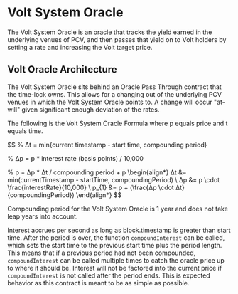 # Volt System Oracle

The Volt System Oracle is an oracle that tracks the yield earned in the underlying venues of PCV, and then passes that yield on to Volt holders by setting a rate and increasing the Volt target price.

## Volt Oracle Architecture

The Volt System Oracle sits behind an Oracle Pass Through contract that the time-lock owns. This allows for a changing out of the underlying PCV venues in which the Volt System Oracle points to. A change will occur "at-will" given significant enough deviation of the rates.

The following is the Volt System Oracle Formula where p equals price and t equals time.

$$
% Δt = min{current timestamp - start time, compounding period}

% Δp = p * interest rate (basis points) / 10,000

% p = Δp * Δt / compounding period + p
\begin{align*}
Δt &= min(currentTimestamp - startTime, compoundingPeriod) \\
Δp &= p \cdot \frac{interestRate}{10,000} \\
p_{1} &= p + (\frac{Δp \cdot Δt}{compoundingPeriod})
\end{align*}
$$

Compounding period for the Volt System Oracle is 1 year and does not take leap years into account. 

Interest accrues per second as long as block.timestamp is greater than start time. After the period is over, the function `compoundInterest` can be called, which sets the start time to the previous start time plus the period length. This means that if a previous period had not been compounded, `compoundInterest` can be called multiple times to catch the oracle price up to where it should be. Interest will not be factored into the current price if `compoundInterest` is not called after the period ends. This is expected behavior as this contract is meant to be as simple as possible.

